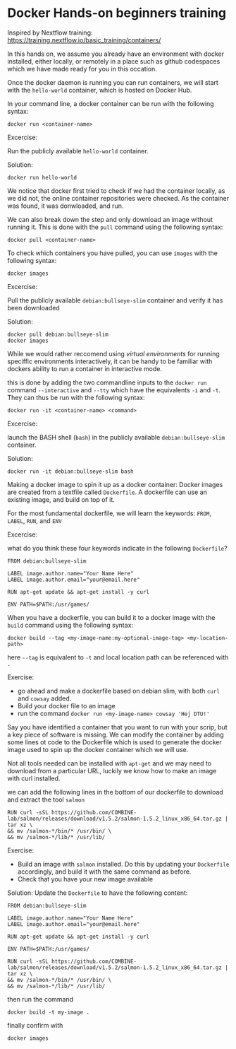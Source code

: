 # Docker Hands-on beginners training

Inspired by Nextflow training: <https://training.nextflow.io/basic_training/containers/>

In this hands on, we assume you already have an environment with docker installed, either locally, or remotely in a place such as github codespaces which we have made ready for you in this occation.

Once the docker daemon is running you can run containers, we will start with the `hello-world` container, which is hosted on Docker Hub.

In your command line, a docker container can be run with the following syntax: 
```
docker run <container-name>
```

Excercise:

Run the publicly available `hello-world` container.

Solution:

```
docker run hello-world
```



We notice that docker first tried to check if we had the container locally, as we did not, the online container repositories were checked.
As the container was found, it was donwloaded, and run.

We can also break down the step and only download an image without running it. This is done with the `pull` command using the following syntax:
```
docker pull <container-name>
```

To check which containers you have pulled, you can use `images` with the following syntax:
```
docker images
```





Excercise:

Pull the publicly available `debian:bullseye-slim` container and verify it has been downloaded

Solution:

```
docker pull debian:bullseye-slim
docker images
```



While we would rather reccomend using _virtual environments_ for running speciffic environments interactively, it can be handy to be familiar with dockers ability to run a container in interactive mode.

this is done by adding the two commandline inputs to the `docker run` command `--interactive` and `--tty`  which have the equivalents `-i` and `-t`. 
They can thus be run with the following syntax:

```
docker run -it <container-name> <command>
```

Excercise:

launch the BASH shell (`bash`) in the publicly available `debian:bullseye-slim` container.

Solution:

```
docker run -it debian:bullseye-slim bash
```


Making a docker image to spin it up as a docker container:
Docker images are created from a textfile called `Dockerfile`.
A dockerfile can use an existing image, and build on top of it.

For the most fundamental dockerfile, we will learn the keywords: `FROM`, `LABEL`, `RUN`, and `ENV`


Excercise:

what do you think these four keywords indicate in the following `Dockerfile`?
```
FROM debian:bullseye-slim

LABEL image.author.name="Your Name Here"
LABEL image.author.email="your@email.here"

RUN apt-get update && apt-get install -y curl

ENV PATH=$PATH:/usr/games/
```


When you have a dockerfile, you can build it to a docker image with the `build` command using the following syntax:

```
docker build --tag <my-image-name:my-optional-image-tag> <my-location-path>
```
here `--tag` is equivalent to `-t` and local location path can be referenced with `.`

Exercise:
* go ahead and make a dockerfile based on debian slim, with both `curl` and `cowsay` added.
* Build your docker file to an image
* run the command `docker run <my-image-name> cowsay 'Hej DTU!'`




Say you have identified a container that you want to run with your scrip, but a key piece of software is missing.
We can modify the container by adding some lines ot code to the Dockerfile which is used to generate the docker image used to spin up the docker container which we will use.


Not all tools needed can be installed with `apt-get` and we may need to download from a particular URL, luckily we know how to make an image with curl installed.

we can add the following lines in the bottom of our dockerfile to download and extract the tool `salmon`

```
RUN curl -sSL https://github.com/COMBINE-lab/salmon/releases/download/v1.5.2/salmon-1.5.2_linux_x86_64.tar.gz | tar xz \
&& mv /salmon-*/bin/* /usr/bin/ \
&& mv /salmon-*/lib/* /usr/lib/
```

Exercise:
* Build an image with `salmon` installed. Do this by updating your `Dockerfile` accordingly, and build it with the same command as before.
* Check that you have your new image available



Solution:
Update the `Dockerfile` to have the following content:
```
FROM debian:bullseye-slim

LABEL image.author.name="Your Name Here"
LABEL image.author.email="your@email.here"

RUN apt-get update && apt-get install -y curl

ENV PATH=$PATH:/usr/games/

RUN curl -sSL https://github.com/COMBINE-lab/salmon/releases/download/v1.5.2/salmon-1.5.2_linux_x86_64.tar.gz | tar xz \
&& mv /salmon-*/bin/* /usr/bin/ \
&& mv /salmon-*/lib/* /usr/lib/
```

then run the command
```
docker build -t my-image .
```

finally confirm with 
```
docker images
```


